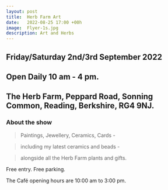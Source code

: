 ```yaml
---
layout: post
title:  Herb Farm Art
date:   2022-08-25 17:00 +00h
image:  Flyer-1s.jpg
description: Art and Herbs
---
```

## Friday/Saturday 2nd/3rd September 2022 

## Open Daily 10 am - 4 pm. 

## The Herb Farm, Peppard Road, Sonning Common, Reading, Berkshire, RG4 9NJ.

### About the show

>Paintings, Jewellery, Ceramics, Cards -

>including my latest ceramics and beads - 

>alongside all the Herb Farm plants and gifts.

Free entry. Free parking. 

The Café opening hours are 10:00 am to 3:00 pm.
